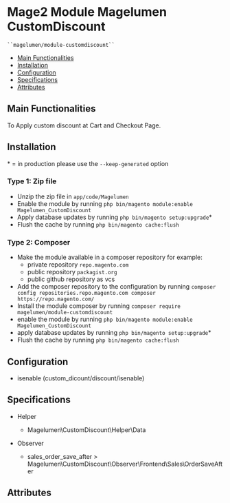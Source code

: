 # Mage2 Module Magelumen CustomDiscount

    ``magelumen/module-customdiscount``

 - [Main Functionalities](#markdown-header-main-functionalities)
 - [Installation](#markdown-header-installation)
 - [Configuration](#markdown-header-configuration)
 - [Specifications](#markdown-header-specifications)
 - [Attributes](#markdown-header-attributes)


## Main Functionalities
To Apply custom discount at Cart and Checkout Page.

## Installation
\* = in production please use the `--keep-generated` option

### Type 1: Zip file

 - Unzip the zip file in `app/code/Magelumen`
 - Enable the module by running `php bin/magento module:enable Magelumen_CustomDiscount`
 - Apply database updates by running `php bin/magento setup:upgrade`\*
 - Flush the cache by running `php bin/magento cache:flush`

### Type 2: Composer

 - Make the module available in a composer repository for example:
    - private repository `repo.magento.com`
    - public repository `packagist.org`
    - public github repository as vcs
 - Add the composer repository to the configuration by running `composer config repositories.repo.magento.com composer https://repo.magento.com/`
 - Install the module composer by running `composer require magelumen/module-customdiscount`
 - enable the module by running `php bin/magento module:enable Magelumen_CustomDiscount`
 - apply database updates by running `php bin/magento setup:upgrade`\*
 - Flush the cache by running `php bin/magento cache:flush`


## Configuration

 - isenable (custom_dicount/discount/isenable)


## Specifications

 - Helper
	- Magelumen\CustomDiscount\Helper\Data

 - Observer
	- sales_order_save_after > Magelumen\CustomDiscount\Observer\Frontend\Sales\OrderSaveAfter


## Attributes



